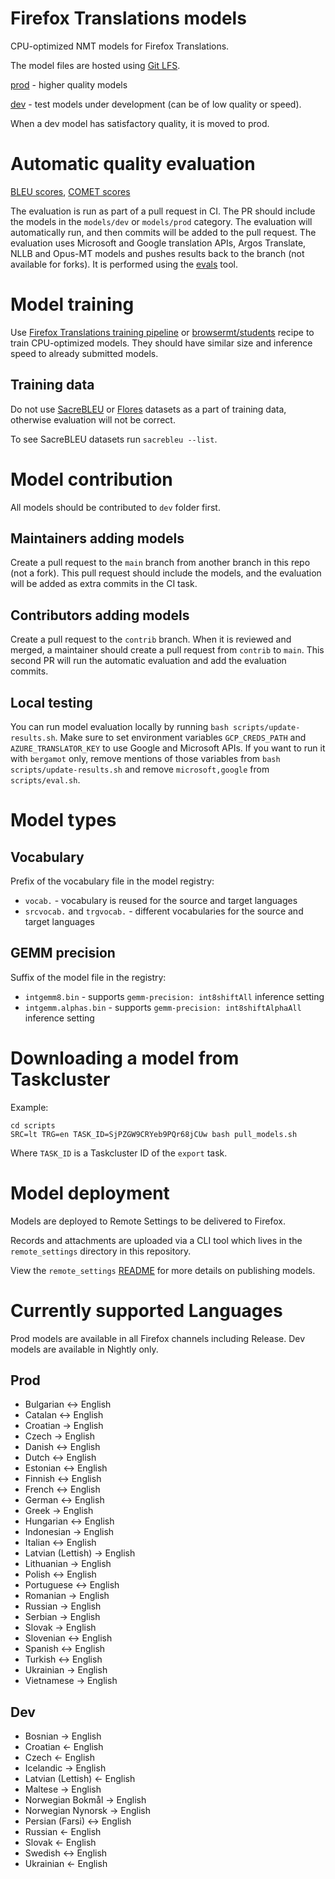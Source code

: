 # Firefox Translations models
CPU-optimized NMT models for Firefox Translations.

The model files are hosted using [Git LFS](https://docs.github.com/en/github/managing-large-files/versioning-large-files/about-git-large-file-storage).

[prod](models/prod) - higher quality models 

[dev](models/dev) - test models under development (can be of low quality or speed). 

When a dev model has satisfactory quality, it is moved to prod.

# Automatic quality evaluation

[BLEU scores](evaluation/bleu-results.md), [COMET scores](evaluation/comet-results.md)

The evaluation is run as part of a pull request in CI.
The PR should include the models in the `models/dev` or `models/prod` category.
The evaluation will automatically run, and then commits will be added to the pull request.
The evaluation uses Microsoft and Google translation APIs, Argos Translate, NLLB and Opus-MT models and pushes results back to the branch (not available for forks).
It is performed using the [evals](/evals) tool.

# Model training

Use [Firefox Translations training pipeline](https://github.com/mozilla/firefox-translations-training) or [browsermt/students](https://github.com/browsermt/students/tree/master/train-student) recipe to train CPU-optimized models. They should have similar size and inference speed to already submitted models.

## Training data

Do not use [SacreBLEU](https://github.com/mjpost/sacrebleu) or [Flores](https://github.com/facebookresearch/flores) datasets as a part of training data, otherwise evaluation will not be correct.

To see SacreBLEU datasets run `sacrebleu --list`.

# Model contribution

All models should be contributed to `dev` folder first.

## Maintainers adding models

Create a pull request to the `main` branch from another branch in this repo (not a fork).
This pull request should include the models, and the evaluation will be added as extra commits in the CI task.

## Contributors adding models

Create a pull request to the `contrib` branch.
When it is reviewed and merged, a maintainer should create a pull request from `contrib` to `main`.
This second PR will run the automatic evaluation and add the evaluation commits.

## Local testing

You can run model evaluation locally by running `bash scripts/update-results.sh`. 
Make sure to set environment variables `GCP_CREDS_PATH` and `AZURE_TRANSLATOR_KEY` to use Google and Microsoft APIs.
If you want to run it with `bergamot` only, remove mentions of those variables from `bash scripts/update-results.sh` and remove `microsoft,google` from `scripts/eval.sh`. 

# Model types

## Vocabulary

Prefix of the vocabulary file in the model registry:
- `vocab.` - vocabulary is reused for the source and target languages
- `srcvocab.` and `trgvocab.` - different vocabularies for the source and target languages

## GEMM precision

Suffix of the model file in the registry:
- `intgemm8.bin`  - supports `gemm-precision: int8shiftAll` inference setting
- `intgemm.alphas.bin` - supports `gemm-precision: int8shiftAlphaAll` inference setting

# Downloading a model from Taskcluster

Example:
```
cd scripts
SRC=lt TRG=en TASK_ID=SjPZGW9CRYeb9PQr68jCUw bash pull_models.sh
```
Where `TASK_ID` is a Taskcluster ID of the `export` task.

# Model deployment

Models are deployed to Remote Settings to be delivered to Firefox.

Records and attachments are uploaded via a CLI tool which lives in the
`remote_settings` directory in this repository.

View the `remote_settings` [README](https://github.com/mozilla/firefox-translations-models/blob/main/remote_settings/README.md) for more details on publishing models.

# Currently supported Languages

Prod models are available in all Firefox channels including Release. 
Dev models are available in Nightly only.

## Prod
- Bulgarian <-> English
- Catalan <-> English
- Croatian -> English
- Czech -> English
- Danish <-> English
- Dutch <-> English
- Estonian <-> English
- Finnish <-> English
- French <-> English
- German <-> English
- Greek -> English
- Hungarian <-> English
- Indonesian -> English
- Italian <-> English
- Latvian (Lettish) -> English
- Lithuanian -> English
- Polish <-> English
- Portuguese <-> English
- Romanian -> English
- Russian -> English
- Serbian -> English
- Slovak -> English
- Slovenian <-> English
- Spanish <-> English
- Turkish <-> English
- Ukrainian -> English
- Vietnamese -> English

## Dev
- Bosnian -> English
- Croatian <- English
- Czech <- English
- Icelandic -> English
- Latvian (Lettish) <- English
- Maltese -> English
- Norwegian Bokmål -> English
- Norwegian Nynorsk -> English
- Persian (Farsi) <-> English
- Russian <- English
- Slovak <- English
- Swedish <-> English
- Ukrainian <- English
